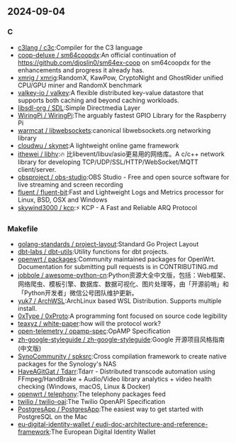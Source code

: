 ## 2024-09-04

### C

* [c3lang / c3c](https://github.com/c3lang/c3c):Compiler for the C3 language
* [coop-deluxe / sm64coopdx](https://github.com/coop-deluxe/sm64coopdx):An official continuation of https://github.com/djoslin0/sm64ex-coop on sm64coopdx for the enhancements and progress it already has.
* [xmrig / xmrig](https://github.com/xmrig/xmrig):RandomX, KawPow, CryptoNight and GhostRider unified CPU/GPU miner and RandomX benchmark
* [valkey-io / valkey](https://github.com/valkey-io/valkey):A flexible distributed key-value datastore that supports both caching and beyond caching workloads.
* [libsdl-org / SDL](https://github.com/libsdl-org/SDL):Simple Directmedia Layer
* [WiringPi / WiringPi](https://github.com/WiringPi/WiringPi):The arguably fastest GPIO Library for the Raspberry Pi
* [warmcat / libwebsockets](https://github.com/warmcat/libwebsockets):canonical libwebsockets.org networking library
* [cloudwu / skynet](https://github.com/cloudwu/skynet):A lightweight online game framework
* [ithewei / libhv](https://github.com/ithewei/libhv):🔥 比libevent/libuv/asio更易用的网络库。A c/c++ network library for developing TCP/UDP/SSL/HTTP/WebSocket/MQTT client/server.
* [obsproject / obs-studio](https://github.com/obsproject/obs-studio):OBS Studio - Free and open source software for live streaming and screen recording
* [fluent / fluent-bit](https://github.com/fluent/fluent-bit):Fast and Lightweight Logs and Metrics processor for Linux, BSD, OSX and Windows
* [skywind3000 / kcp](https://github.com/skywind3000/kcp):⚡ KCP - A Fast and Reliable ARQ Protocol

### Makefile

* [golang-standards / project-layout](https://github.com/golang-standards/project-layout):Standard Go Project Layout
* [dbt-labs / dbt-utils](https://github.com/dbt-labs/dbt-utils):Utility functions for dbt projects.
* [openwrt / packages](https://github.com/openwrt/packages):Community maintained packages for OpenWrt. Documentation for submitting pull requests is in CONTRIBUTING.md
* [jobbole / awesome-python-cn](https://github.com/jobbole/awesome-python-cn):Python资源大全中文版，包括：Web框架、网络爬虫、模板引擎、数据库、数据可视化、图片处理等，由「开源前哨」和「Python开发者」微信公号团队维护更新。
* [yuk7 / ArchWSL](https://github.com/yuk7/ArchWSL):ArchLinux based WSL Distribution. Supports multiple install.
* [0xType / 0xProto](https://github.com/0xType/0xProto):A programming font focused on source code legibility
* [teaxyz / white-paper](https://github.com/teaxyz/white-paper):how will the protocol work?
* [open-telemetry / opamp-spec](https://github.com/open-telemetry/opamp-spec):OpAMP Specification
* [zh-google-styleguide / zh-google-styleguide](https://github.com/zh-google-styleguide/zh-google-styleguide):Google 开源项目风格指南 (中文版)
* [SynoCommunity / spksrc](https://github.com/SynoCommunity/spksrc):Cross compilation framework to create native packages for the Synology's NAS
* [HaveAGitGat / Tdarr](https://github.com/HaveAGitGat/Tdarr):Tdarr - Distributed transcode automation using FFmpeg/HandBrake + Audio/Video library analytics + video health checking (Windows, macOS, Linux & Docker)
* [openwrt / telephony](https://github.com/openwrt/telephony):The telephony packages feed
* [twilio / twilio-oai](https://github.com/twilio/twilio-oai):The Twilio OpenAPI Specification
* [PostgresApp / PostgresApp](https://github.com/PostgresApp/PostgresApp):The easiest way to get started with PostgreSQL on the Mac
* [eu-digital-identity-wallet / eudi-doc-architecture-and-reference-framework](https://github.com/eu-digital-identity-wallet/eudi-doc-architecture-and-reference-framework):The European Digital Identity Wallet
